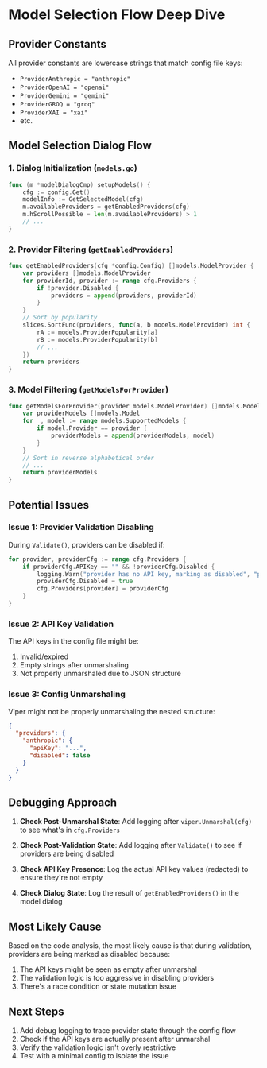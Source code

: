 # Model Selection Flow Deep Dive

## Provider Constants
All provider constants are lowercase strings that match config file keys:
- `ProviderAnthropic = "anthropic"`
- `ProviderOpenAI = "openai"`
- `ProviderGemini = "gemini"`
- `ProviderGROQ = "groq"`
- `ProviderXAI = "xai"`
- etc.

## Model Selection Dialog Flow

### 1. Dialog Initialization (`models.go`)
```go
func (m *modelDialogCmp) setupModels() {
    cfg := config.Get()
    modelInfo := GetSelectedModel(cfg)
    m.availableProviders = getEnabledProviders(cfg)
    m.hScrollPossible = len(m.availableProviders) > 1
    // ...
}
```

### 2. Provider Filtering (`getEnabledProviders`)
```go
func getEnabledProviders(cfg *config.Config) []models.ModelProvider {
    var providers []models.ModelProvider
    for providerId, provider := range cfg.Providers {
        if !provider.Disabled {
            providers = append(providers, providerId)
        }
    }
    // Sort by popularity
    slices.SortFunc(providers, func(a, b models.ModelProvider) int {
        rA := models.ProviderPopularity[a]
        rB := models.ProviderPopularity[b]
        // ...
    })
    return providers
}
```

### 3. Model Filtering (`getModelsForProvider`)
```go
func getModelsForProvider(provider models.ModelProvider) []models.Model {
    var providerModels []models.Model
    for _, model := range models.SupportedModels {
        if model.Provider == provider {
            providerModels = append(providerModels, model)
        }
    }
    // Sort in reverse alphabetical order
    // ...
    return providerModels
}
```

## Potential Issues

### Issue 1: Provider Validation Disabling
During `Validate()`, providers can be disabled if:
```go
for provider, providerCfg := range cfg.Providers {
    if providerCfg.APIKey == "" && !providerCfg.Disabled {
        logging.Warn("provider has no API key, marking as disabled", "provider", provider)
        providerCfg.Disabled = true
        cfg.Providers[provider] = providerCfg
    }
}
```

### Issue 2: API Key Validation
The API keys in the config file might be:
1. Invalid/expired
2. Empty strings after unmarshaling
3. Not properly unmarshaled due to JSON structure

### Issue 3: Config Unmarshaling
Viper might not be properly unmarshaling the nested structure:
```json
{
  "providers": {
    "anthropic": {
      "apiKey": "...",
      "disabled": false
    }
  }
}
```

## Debugging Approach

1. **Check Post-Unmarshal State**: Add logging after `viper.Unmarshal(cfg)` to see what's in `cfg.Providers`

2. **Check Post-Validation State**: Add logging after `Validate()` to see if providers are being disabled

3. **Check API Key Presence**: Log the actual API key values (redacted) to ensure they're not empty

4. **Check Dialog State**: Log the result of `getEnabledProviders()` in the model dialog

## Most Likely Cause

Based on the code analysis, the most likely cause is that during validation, providers are being marked as disabled because:
1. The API keys might be seen as empty after unmarshal
2. The validation logic is too aggressive in disabling providers
3. There's a race condition or state mutation issue

## Next Steps

1. Add debug logging to trace provider state through the config flow
2. Check if the API keys are actually present after unmarshal
3. Verify the validation logic isn't overly restrictive
4. Test with a minimal config to isolate the issue